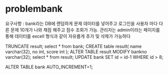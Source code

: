 # problembank
요구사항 : bank라는 DB에 랜덤하게 문제 데이터를 넣어주고  로그인을 사용자 마다 다른 문제 10개가 나와 채점 해주고 점수 조회가 가능.
관리자는 admin이라는 페이지를 통해 데이터를 excell 형식과 같이 자유롭게  추가 및 삭제가 가능하다

TRUNCATE result;
select * from bank;
CREATE table result(
	name varchar(32),
	no int,
	score int
);
ALTER TABLE result MODIFY bankno varchar(32);
select * from result;
UPDATE bank SET id = id-1 WHERE id > 8;


ALTER TABLE bank AUTO_INCREMENT=1;
